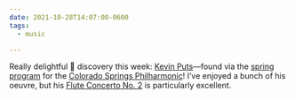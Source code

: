 ```yaml
---
date: 2021-10-28T14:07:00-0600
tags:
  - music

---
```


Really delightful 🎵 discovery this week: [Kevin Puts][site]—found via the [spring program][program] for the [Colorado Springs Philharmonic][csp]! I’ve enjoyed a bunch of his oeuvre, but his [Flute Concerto No. 2][album] is particularly excellent.

[site]: http://www.kevinputs.com
[program]: https://csphilharmonic.org/event/appalachian-spring/
[csp]: https://csphilharmonic.org
[album]: https://songwhip.com/adamwalker/kevin-puts-symphony-no-2-flute-concerto-and-rivers-rush